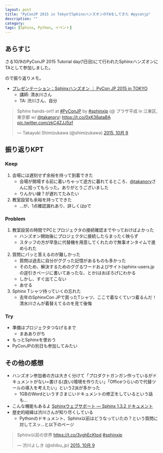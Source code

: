 ```yaml
---
layout: post
title: "PyConJP 2015 in TokyoでSphinxハンズオンのTAをしてきた #pyconjp"
description: ""
category: 
tags: [Sphinx, Python, イベント]
---
```


## あらすじ

さる10/9のPyConJP 2015 Tutorial day(1日目)にて行われたSphinxハンズオンにTAとして参加しました。

ので振り返りメモ。

- [プレゼンテーション：Sphinxハンズオン ｜ PyCon JP 2015 in TOKYO](https://pycon.jp/2015/ja/schedule/presentation/74/)
    - 講師: 清水川さん
    - TA: 渋川さん、自分

<blockquote class="twitter-tweet" lang="ja"><p lang="ja" dir="ltr">Sphinx hands-on!! at <a href="https://twitter.com/hashtag/PyConJP?src=hash">#PyConJP</a> by <a href="https://twitter.com/hashtag/sphinxjp?src=hash">#sphinxjp</a> (@ プラザ平成 in 江東区, 東京都 w/ <a href="https://twitter.com/takanory">@takanory</a>) <a href="https://t.co/0xK38ataBA">https://t.co/0xK38ataBA</a> <a href="http://t.co/zkC4ZJJ5zf">pic.twitter.com/zkC4ZJJ5zf</a></p>&mdash; Takayuki Shimizukawa (@shimizukawa) <a href="https://twitter.com/shimizukawa/status/652300407063080960">2015, 10月 9</a></blockquote>
<script async src="//platform.twitter.com/widgets.js" charset="utf-8"></script>

## 振り返りKPT

### Keep

1. 会場には遅刻せず余裕を持って到着できた
    - 会場が開場する前に着いちゃって途方に暮れてるところ、[@takanory](https://twitter.com/takanory)さんに拾ってもらった。ありがとうございました
    - りんかい線？が遅れてたみたい
1. 教室設営も余裕を持ってできた
    - …が、1点確認漏れあり、詳しくはpで

### Problem

1. 教室設営の時間でPCとプロジェクタの接続確認までやっておけばよかった
    - ハンズオン開始後にプロジェクタに接続したらまったく映らず
    - スタッフの方が早急に代替機を用意してくれたので無事オンタイムで進められた
1. 質問にパッと答えるのが難しかった
    - 質問は過去に自分がググった記憶があるものも多かった
    - そのため、解決するためのググるワードおよびサイト(sphinx-users.jpの逆引きページに書いてあったな、とか)はおぼろげにわかる
    - しかし、すぐ出てこない
    - あせる
1. Sphinx Tシャツ持っていくの忘れた
    - 去年のSphinxCon JPで買ったTシャツ、ここで着なくていつ着るんだ！清水川さんが着替えてるのを見て後悔

### Try

- 準備はプロジェクタつなげるまで
    - まあありがち
- もっとSphinxを使おう
- PyConJPの別日も参加してみたい

## その他の感想

- ハンズオン参加者の方は大きく分けて「プロダクトガンガン作っているがドキュメントがない=書ける(良い)環境を作りたい」「Officeつらいので代替ツールの導入を考えたい」という2派が多かった
    - 1GBのWordというすさまじいドキュメントの修正をしているという話も…
- こんな機能もあるよ [Sphinxウェブサポート — Sphinx 1.3.2 ドキュメント](http://docs.sphinx-users.jp/websupport.html)
- 歴史的経緯は渋川さんが知り尽くしている
    - Pythonのドキュメント、Sphinx以前はどうなっていたの？という質問に対してスッ…と以下のページ

<blockquote class="twitter-tweet" lang="ja"><p lang="ja" dir="ltr">Sphinx以前の世界 <a href="https://t.co/3vghEcKtod">https://t.co/3vghEcKtod</a> <a href="https://twitter.com/hashtag/sphinxjp?src=hash">#sphinxjp</a></p>&mdash; 渋川よしき (@shibu_jp) <a href="https://twitter.com/shibu_jp/status/652292850655232000">2015, 10月 9</a></blockquote>
<script async src="//platform.twitter.com/widgets.js" charset="utf-8"></script>
